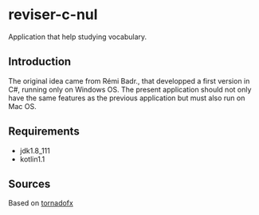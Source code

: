 # reviser-c-nul
Application that help studying vocabulary.

## Introduction
The original idea came from Rémi Badr., that developped a first version in C#, running only on Windows OS.
The present application should not only have the same features as the previous application but must also run on Mac OS.

## Requirements
- jdk1.8_111
- kotlin1.1

## Sources
Based on [tornadofx](https://github.com/edvin/tornadofx)
